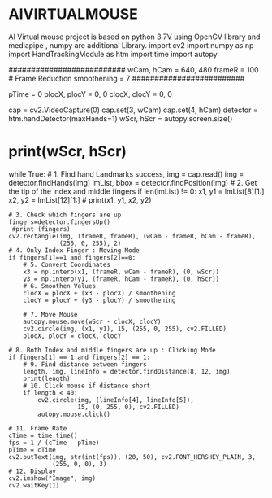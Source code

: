 # AIVIRTUALMOUSE
AI Virtual mouse project is based on python 3.7V using OpenCV library and mediapipe , numpy are additional Library.
import cv2
import numpy as np
import HandTrackingModule as htm
import time
import autopy

##########################
wCam, hCam = 640, 480
frameR = 100  # Frame Reduction
smoothening = 7
#########################

pTime = 0
plocX, plocY = 0, 0
clocX, clocY = 0, 0

cap = cv2.VideoCapture(0)
cap.set(3, wCam)
cap.set(4, hCam)
detector = htm.handDetector(maxHands=1)
wScr, hScr = autopy.screen.size()
# print(wScr, hScr)

while True:
    # 1. Find hand Landmarks
    success, img = cap.read()
    img = detector.findHands(img)
    lmList, bbox = detector.findPosition(img)
    # 2. Get the tip of the index and middle fingers
    if len(lmList) != 0:
        x1, y1 = lmList[8][1:]
        x2, y2 = lmList[12][1:]
        # print(x1, y1, x2, y2)

    # 3. Check which fingers are up
    fingers=detector.fingersUp()
     #print (fingers)
    cv2.rectangle(img, (frameR, frameR), (wCam - frameR, hCam - frameR),
                  (255, 0, 255), 2)
    # 4. Only Index Finger : Moving Mode
    if fingers[1]==1 and fingers[2]==0:
        # 5. Convert Coordinates
        x3 = np.interp(x1, (frameR, wCam - frameR), (0, wScr))
        y3 = np.interp(y1, (frameR, hCam - frameR), (0, hScr))
        # 6. Smoothen Values
        clocX = plocX + (x3 - plocX) / smoothening
        clocY = plocY + (y3 - plocY) / smoothening

        # 7. Move Mouse
        autopy.mouse.move(wScr - clocX, clocY)
        cv2.circle(img, (x1, y1), 15, (255, 0, 255), cv2.FILLED)
        plocX, plocY = clocX, clocY

    # 8. Both Index and middle fingers are up : Clicking Mode
    if fingers[1] == 1 and fingers[2] == 1:
        # 9. Find distance between fingers
        length, img, lineInfo = detector.findDistance(8, 12, img)
        print(length)
        # 10. Click mouse if distance short
        if length < 40:
            cv2.circle(img, (lineInfo[4], lineInfo[5]),
                       15, (0, 255, 0), cv2.FILLED)
            autopy.mouse.click()

    # 11. Frame Rate
    cTime = time.time()
    fps = 1 / (cTime - pTime)
    pTime = cTime
    cv2.putText(img, str(int(fps)), (20, 50), cv2.FONT_HERSHEY_PLAIN, 3,
                (255, 0, 0), 3)
    # 12. Display
    cv2.imshow("Image", img)
    cv2.waitKey(1)
